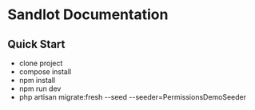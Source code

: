 # Sandlot Documentation

## Quick Start

-   clone project
-   compose install
-   npm install
-   npm run dev
-   php artisan migrate:fresh --seed --seeder=PermissionsDemoSeeder
